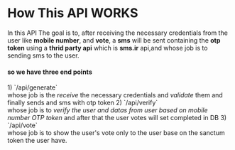 # How This API WORKS
<p>In this API The goal is to, after receiving the necessary credentials from the user like
<strong>mobile number</strong>, and <strong>vote</strong>, a <strong>sms</strong> will be sent containing the <strong>otp token</strong> using a <strong>thrid party api</strong>
which is <strong>sms.ir</strong> api,and whose job is to sending sms to the user.</p>
<h4>so we have three end points</h4>
<p>
1) `/api/generate`<br>
whose job is the <em>receive</em> the necessary credentials and <em>validate</em> them
and finally sends and sms with otp token
2) `/api/verify`<br>
whose job is to <em>verify the user and datas from user based on mobile number
OTP token</em> and after that the user votes will set completed in DB
3) `/api/vote`<br>
whose job is to show the user's vote only to the user base on the sanctum token
the user have.
</p>
